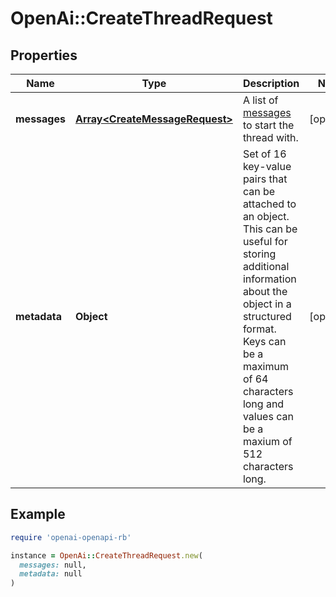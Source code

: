 # OpenAi::CreateThreadRequest

## Properties

| Name | Type | Description | Notes |
| ---- | ---- | ----------- | ----- |
| **messages** | [**Array&lt;CreateMessageRequest&gt;**](CreateMessageRequest.md) | A list of [messages](/docs/api-reference/messages) to start the thread with. | [optional] |
| **metadata** | **Object** | Set of 16 key-value pairs that can be attached to an object. This can be useful for storing additional information about the object in a structured format. Keys can be a maximum of 64 characters long and values can be a maxium of 512 characters long.  | [optional] |

## Example

```ruby
require 'openai-openapi-rb'

instance = OpenAi::CreateThreadRequest.new(
  messages: null,
  metadata: null
)
```

